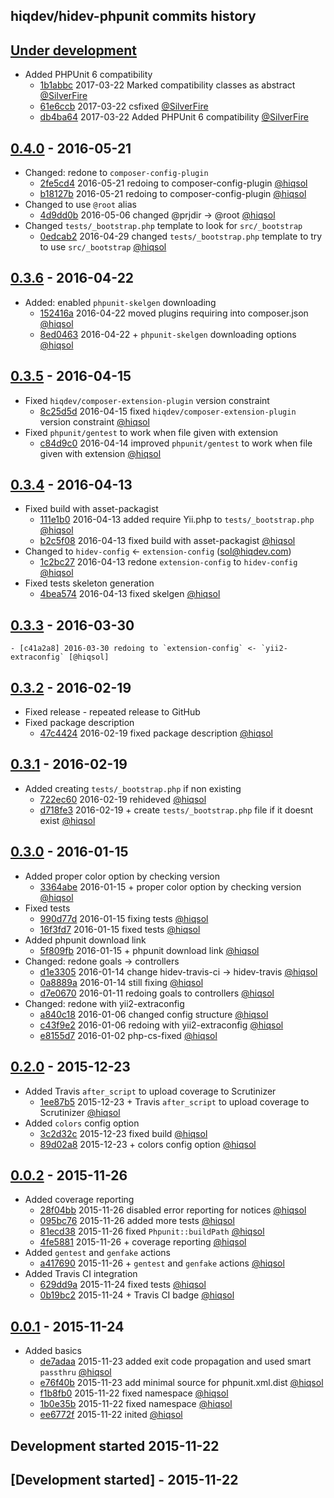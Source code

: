 hiqdev/hidev-phpunit commits history
------------------------------------

## [Under development]

- Added PHPUnit 6 compatibility
    - [1b1abbc] 2017-03-22 Marked compatibility classes as abstract [@SilverFire]
    - [61e6ccb] 2017-03-22 csfixed [@SilverFire]
    - [db4ba64] 2017-03-22 Added PHPUnit 6 compatibility [@SilverFire]

## [0.4.0] - 2016-05-21

- Changed: redone to `composer-config-plugin`
    - [2fe5cd4] 2016-05-21 redoing to composer-config-plugin [@hiqsol]
    - [b18127b] 2016-05-21 redoing to composer-config-plugin [@hiqsol]
- Changed to use `@root` alias
    - [4d9dd0b] 2016-05-06 changed @prjdir -> @root [@hiqsol]
- Changed `tests/_bootstrap.php` template to look for `src/_bootstrap`
    - [0edcab2] 2016-04-29 changed `tests/_bootstrap.php` template to try to use `src/_bootstrap` [@hiqsol]

## [0.3.6] - 2016-04-22

- Added: enabled `phpunit-skelgen` downloading
    - [152416a] 2016-04-22 moved plugins requiring into composer.json [@hiqsol]
    - [8ed0463] 2016-04-22 + `phpunit-skelgen` downloading options [@hiqsol]

## [0.3.5] - 2016-04-15

- Fixed `hiqdev/composer-extension-plugin` version constraint
    - [8c25d5d] 2016-04-15 fixed `hiqdev/composer-extension-plugin` version constraint [@hiqsol]
- Fixed `phpunit/gentest` to work when file given with extension
    - [c84d9c0] 2016-04-14 improved `phpunit/gentest` to work when file given with extension [@hiqsol]

## [0.3.4] - 2016-04-13

- Fixed build with asset-packagist
    - [111e1b0] 2016-04-13 added require Yii.php to `tests/_bootstrap.php` [@hiqsol]
    - [b2c5f08] 2016-04-13 fixed build with asset-packagist [@hiqsol]
- Changed to `hidev-config` <- `extension-config` (sol@hiqdev.com)
    - [1c2bc27] 2016-04-13 redone `extension-config` to `hidev-config` [@hiqsol]
- Fixed tests skeleton generation
    - [4bea574] 2016-04-13 fixed skelgen [@hiqsol]

## [0.3.3] - 2016-03-30

    - [c41a2a8] 2016-03-30 redoing to `extension-config` <- `yii2-extraconfig` [@hiqsol]

## [0.3.2] - 2016-02-19

- Fixed release - repeated release to GitHub
- Fixed package description
    - [47c4424] 2016-02-19 fixed package description [@hiqsol]

## [0.3.1] - 2016-02-19

- Added creating `tests/_bootstrap.php` if non existing
    - [722ec60] 2016-02-19 rehideved [@hiqsol]
    - [d718fe3] 2016-02-19 + create `tests/_bootstrap.php` file if it doesnt exist [@hiqsol]

## [0.3.0] - 2016-01-15

- Added proper color option by checking version
    - [3364abe] 2016-01-15 + proper color option by checking version [@hiqsol]
- Fixed tests
    - [990d77d] 2016-01-15 fixing tests [@hiqsol]
    - [16f3fd7] 2016-01-15 fixed tests [@hiqsol]
- Added phpunit download link
    - [5f809fb] 2016-01-15 + phpunit download link [@hiqsol]
- Changed: redone goals -> controllers
    - [d1e3305] 2016-01-14 change hidev-travis-ci -> hidev-travis [@hiqsol]
    - [0a8889a] 2016-01-14 still fixing [@hiqsol]
    - [d7e0670] 2016-01-11 redoing goals to controllers [@hiqsol]
- Changed: redone with yii2-extraconfig
    - [a840c18] 2016-01-06 changed config structure [@hiqsol]
    - [c43f9e2] 2016-01-06 redoing with yii2-extraconfig [@hiqsol]
    - [e8155d7] 2016-01-02 php-cs-fixed [@hiqsol]

## [0.2.0] - 2015-12-23

- Added Travis `after_script` to upload coverage to Scrutinizer
    - [1ee87b5] 2015-12-23 + Travis `after_script` to upload coverage to Scrutinizer [@hiqsol]
- Added `colors` config option
    - [3c2d32c] 2015-12-23 fixed build [@hiqsol]
    - [89d02a8] 2015-12-23 + colors config option [@hiqsol]

## [0.0.2] - 2015-11-26

- Added coverage reporting
    - [28f04bb] 2015-11-26 disabled error reporting for notices [@hiqsol]
    - [095bc76] 2015-11-26 added more tests [@hiqsol]
    - [81ecd38] 2015-11-26 fixed `Phpunit::buildPath` [@hiqsol]
    - [4fe5881] 2015-11-26 + coverage reporting [@hiqsol]
- Added `gentest` and `genfake` actions
    - [a417690] 2015-11-26 + `gentest` and `genfake` actions [@hiqsol]
- Added Travis CI integration
    - [629dd9a] 2015-11-24 fixed tests [@hiqsol]
    - [0b19bc2] 2015-11-24 + Travis CI badge [@hiqsol]

## [0.0.1] - 2015-11-24

- Added basics
    - [de7adaa] 2015-11-23 added exit code propagation and used smart `passthru` [@hiqsol]
    - [e76f40b] 2015-11-23 add minimal source for phpunit.xml.dist [@hiqsol]
    - [f1b8fb0] 2015-11-22 fixed namespace [@hiqsol]
    - [1b0e35b] 2015-11-22 fixed namespace [@hiqsol]
    - [ee6772f] 2015-11-22 inited [@hiqsol]
## Development started 2015-11-22

## [Development started] - 2015-11-22

[@hiqsol]: https://github.com/hiqsol
[sol@hiqdev.com]: https://github.com/hiqsol
[@SilverFire]: https://github.com/SilverFire
[d.naumenko.a@gmail.com]: https://github.com/SilverFire
[@tafid]: https://github.com/tafid
[andreyklochok@gmail.com]: https://github.com/tafid
[@BladeRoot]: https://github.com/BladeRoot
[bladeroot@gmail.com]: https://github.com/BladeRoot
[2fe5cd4]: https://github.com/hiqdev/hidev-phpunit/commit/2fe5cd4
[b18127b]: https://github.com/hiqdev/hidev-phpunit/commit/b18127b
[4d9dd0b]: https://github.com/hiqdev/hidev-phpunit/commit/4d9dd0b
[0edcab2]: https://github.com/hiqdev/hidev-phpunit/commit/0edcab2
[152416a]: https://github.com/hiqdev/hidev-phpunit/commit/152416a
[8ed0463]: https://github.com/hiqdev/hidev-phpunit/commit/8ed0463
[8c25d5d]: https://github.com/hiqdev/hidev-phpunit/commit/8c25d5d
[c84d9c0]: https://github.com/hiqdev/hidev-phpunit/commit/c84d9c0
[111e1b0]: https://github.com/hiqdev/hidev-phpunit/commit/111e1b0
[b2c5f08]: https://github.com/hiqdev/hidev-phpunit/commit/b2c5f08
[1c2bc27]: https://github.com/hiqdev/hidev-phpunit/commit/1c2bc27
[4bea574]: https://github.com/hiqdev/hidev-phpunit/commit/4bea574
[c41a2a8]: https://github.com/hiqdev/hidev-phpunit/commit/c41a2a8
[47c4424]: https://github.com/hiqdev/hidev-phpunit/commit/47c4424
[722ec60]: https://github.com/hiqdev/hidev-phpunit/commit/722ec60
[d718fe3]: https://github.com/hiqdev/hidev-phpunit/commit/d718fe3
[3364abe]: https://github.com/hiqdev/hidev-phpunit/commit/3364abe
[990d77d]: https://github.com/hiqdev/hidev-phpunit/commit/990d77d
[16f3fd7]: https://github.com/hiqdev/hidev-phpunit/commit/16f3fd7
[5f809fb]: https://github.com/hiqdev/hidev-phpunit/commit/5f809fb
[d1e3305]: https://github.com/hiqdev/hidev-phpunit/commit/d1e3305
[0a8889a]: https://github.com/hiqdev/hidev-phpunit/commit/0a8889a
[d7e0670]: https://github.com/hiqdev/hidev-phpunit/commit/d7e0670
[a840c18]: https://github.com/hiqdev/hidev-phpunit/commit/a840c18
[c43f9e2]: https://github.com/hiqdev/hidev-phpunit/commit/c43f9e2
[e8155d7]: https://github.com/hiqdev/hidev-phpunit/commit/e8155d7
[1ee87b5]: https://github.com/hiqdev/hidev-phpunit/commit/1ee87b5
[3c2d32c]: https://github.com/hiqdev/hidev-phpunit/commit/3c2d32c
[89d02a8]: https://github.com/hiqdev/hidev-phpunit/commit/89d02a8
[28f04bb]: https://github.com/hiqdev/hidev-phpunit/commit/28f04bb
[095bc76]: https://github.com/hiqdev/hidev-phpunit/commit/095bc76
[81ecd38]: https://github.com/hiqdev/hidev-phpunit/commit/81ecd38
[4fe5881]: https://github.com/hiqdev/hidev-phpunit/commit/4fe5881
[a417690]: https://github.com/hiqdev/hidev-phpunit/commit/a417690
[629dd9a]: https://github.com/hiqdev/hidev-phpunit/commit/629dd9a
[0b19bc2]: https://github.com/hiqdev/hidev-phpunit/commit/0b19bc2
[de7adaa]: https://github.com/hiqdev/hidev-phpunit/commit/de7adaa
[e76f40b]: https://github.com/hiqdev/hidev-phpunit/commit/e76f40b
[f1b8fb0]: https://github.com/hiqdev/hidev-phpunit/commit/f1b8fb0
[1b0e35b]: https://github.com/hiqdev/hidev-phpunit/commit/1b0e35b
[ee6772f]: https://github.com/hiqdev/hidev-phpunit/commit/ee6772f
[1b1abbc]: https://github.com/hiqdev/hidev-phpunit/commit/1b1abbc
[61e6ccb]: https://github.com/hiqdev/hidev-phpunit/commit/61e6ccb
[db4ba64]: https://github.com/hiqdev/hidev-phpunit/commit/db4ba64
[Under development]: https://github.com/hiqdev/hidev-phpunit/compare/0.4.0...HEAD
[0.4.0]: https://github.com/hiqdev/hidev-phpunit/compare/0.3.6...0.4.0
[0.3.6]: https://github.com/hiqdev/hidev-phpunit/compare/0.3.5...0.3.6
[0.3.5]: https://github.com/hiqdev/hidev-phpunit/compare/0.3.4...0.3.5
[0.3.4]: https://github.com/hiqdev/hidev-phpunit/compare/0.3.3...0.3.4
[0.3.3]: https://github.com/hiqdev/hidev-phpunit/compare/0.3.2...0.3.3
[0.3.2]: https://github.com/hiqdev/hidev-phpunit/compare/0.3.1...0.3.2
[0.3.1]: https://github.com/hiqdev/hidev-phpunit/compare/0.3.0...0.3.1
[0.3.0]: https://github.com/hiqdev/hidev-phpunit/compare/0.2.0...0.3.0
[0.2.0]: https://github.com/hiqdev/hidev-phpunit/compare/0.0.2...0.2.0
[0.0.2]: https://github.com/hiqdev/hidev-phpunit/compare/0.0.1...0.0.2
[0.0.1]: https://github.com/hiqdev/hidev-phpunit/releases/tag/0.0.1
